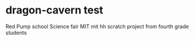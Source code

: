 # dragon-cavern test
Red Pump school  Science fair MIT mit hh scratch project from fourth grade students
